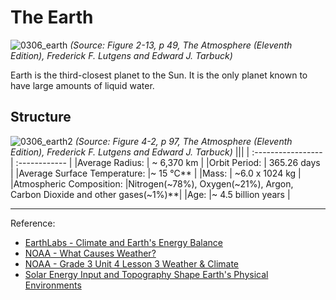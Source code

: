 # The Earth

![0306_earth](./static/0306_earth.png)
*(Source: Figure 2-13, p 49, The Atmosphere (Eleventh Edition), Frederick F. Lutgens and Edward J. Tarbuck)*

Earth is the third-closest planet to the Sun.  It is the only planet known to have large amounts of liquid water.

## Structure

![0306_earth2](./static/0306_earth2.png)
*(Source: Figure 4-2, p 97, The Atmosphere (Eleventh Edition), Frederick F. Lutgens and Edward J. Tarbuck)*
|||
| :----------------- | :------------ |
|Average Radius:                 | ~ 6,370 km |
|Orbit Period:                   | 365.26 days |
|Average Surface Temperature:    |~ 15 °C** |
|Mass:                           | ~6.0 x 1024 kg |
|Atmospheric Composition:        |Nitrogen(~78%), Oxygen(~21%), Argon, Carbon Dioxide and other gases(~1%)**|
|Age:                            |~ 4.5 billion years |

---

Reference:
- [EarthLabs - Climate and Earth's Energy Balance](https://serc.carleton.edu/eslabs/weather/2.html)
- [NOAA - What Causes Weather?](https://www.slideshare.net/nicoleschaefer92/weather-unit-power-point-2)
- [NOAA - Grade 3 Unit 4 Lesson 3 Weather & Climate](https://coast.noaa.gov/data/SEAMedia/Presentations/Powerpoints/Grade%203%20Unit%204%20Lesson%203%20Weather%20&%20Climate.pptx)
- [Solar Energy Input and Topography Shape Earth's Physical Environments](http://www.macmillanhighered.com/BrainHoney/Resource/6716/digital_first_content/trunk/test/hillis2e/hillis2e_ch41_3.html)
